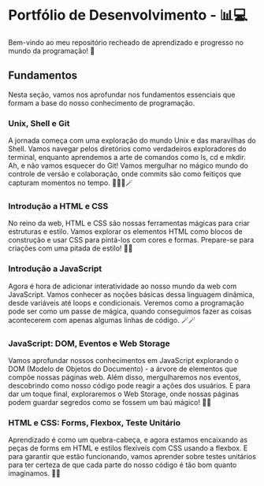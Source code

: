 # Portfólio de Desenvolvimento - 📊💻

Bem-vindo ao meu repositório recheado de aprendizado e progresso no mundo da programação! 🚀

## Fundamentos

Nesta seção, vamos nos aprofundar nos fundamentos essenciais que formam a base do nosso conhecimento de programação.

### Unix, Shell e Git

A jornada começa com uma exploração do mundo Unix e das maravilhas do Shell. Vamos navegar pelos diretórios como verdadeiros exploradores do terminal, enquanto aprendemos a arte de comandos como ls, cd e mkdir. Ah, e não vamos esquecer do Git! Vamos mergulhar no mágico mundo do controle de versão e colaboração, onde commits são como feitiços que capturam momentos no tempo. 🧙‍♂️🐚🪄

### Introdução a HTML e CSS

No reino da web, HTML e CSS são nossas ferramentas mágicas para criar estruturas e estilo. Vamos explorar os elementos HTML como blocos de construção e usar CSS para pintá-los com cores e formas. Prepare-se para criações com uma pitada de estilo! 🏰🎨

### Introdução a JavaScript

Agora é hora de adicionar interatividade ao nosso mundo da web com JavaScript. Vamos conhecer as noções básicas dessa linguagem dinâmica, desde variáveis até loops e condicionais. Veremos como a programação pode ser como um passe de mágica, quando conseguimos fazer as coisas acontecerem com apenas algumas linhas de código. 🪄🪄

### JavaScript: DOM, Eventos e Web Storage

Vamos aprofundar nossos conhecimentos em JavaScript explorando o DOM (Modelo de Objetos do Documento) - a árvore de elementos que compõe nossas páginas web. Além disso, mergulharemos nos eventos, descobrindo como nosso código pode reagir a ações dos usuários. E para dar um toque final, exploraremos o Web Storage, onde nossas páginas podem guardar segredos como se fossem um baú mágico! 🌳🎉

### HTML e CSS: Forms, Flexbox, Teste Unitário

Aprendizado é como um quebra-cabeça, e agora estamos encaixando as peças de forms em HTML e estilos flexíveis com CSS usando a flexbox. E para garantir que estão funcionando, vamos aprender sobre testes unitários para ter certeza de que cada parte do nosso código é tão bom quanto imaginamos. 🧩🎩

